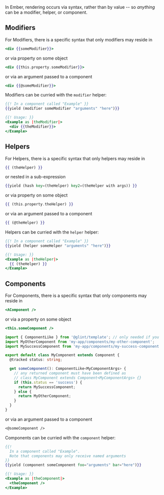 In Ember, rendering occurs via syntax, rather than by value -- so _anything_ can be a modifier, helper, or component.

## Modifiers

For Modifiers, there is a specific syntax that only modifiers may reside in

```handlebars
<div {{someModifier}}>
```
or via property on some object

```handlebars
<div {{this.property.someModifier}}>
```
or via an argument passed to a component

```handlebars
<div {{@someModifier}}>
```

Modifiers can be curried with the `modifier` helper:

```handlebars
{{! In a component called "Example" }}
{{yield (modifier someModifier "arguments" "here")}}

{{! Usage: }}
<Example as |theModifier|>
  <div {{theModifier}}>
</Example>
```


## Helpers

For Helpers, there is a specific syntax that only helpers may reside in
```handlebars
{{ (theHelper) }}
```
or nested in a sub-expression
```handlebars
{{yield (hash key=(theHelper) key2=(theHelper with args)) }}
```
or via property on some object
```handlebars
{{ (this.property.theHelper) }}
```
or via an argument passed to a component
```handlebars
{{ (@theHelper) }}
```

Helpers can be curried with the `helper` helper:
```handlebars
{{! In a component called "Example" }}
{{yield (helper someHelper "arguments" "here")}}

{{! Usage: }}
<Example as |theHelper|>
  {{ (theHelper) }}
</Example>
```

## Components

For Components, there is a specific syntax that only components may reside in
```handlebars
<AComponent />
```
or via a property on some object
```handlebars
<this.someComponent />
```
```ts
import { ComponentLike } from '@glint/template'; // only needed if you're using typescript
import MyOtherComponent from 'my-app/components/my-other-component';
import MySuccessComponent from 'my-app/components/my-success-component';

export default class MyComponent extends Component {
  @tracked status: string;

  get someComponent(): ComponentLike<MyComponentArgs> {
    // any returned component must have been defined as
    // class MyComponent extends Component<MyComponentArgs> {}
    if (this.status == 'success') {
      return MySuccessComponent;
    } else {
      return MyOtherComponent;
    }
  }
}
```
or via an argument passed to a component
```handlebars
<@someComponent />
```

Components can be curried with the `component` helper:
```handlebars
{{!
  In a component called "Example".
  Note that components may only receive named arguments
}}
{{yield (component someComponent foo="arguments" bar="here")}}

{{! Usage: }}
<Example as |theComponent|>
  <theComponent />
</Example>
```
